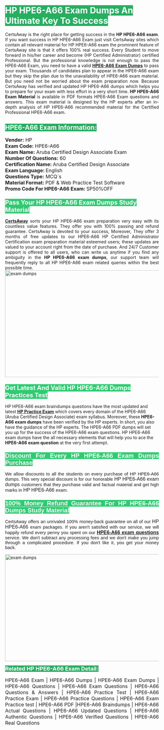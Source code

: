 <h1><span style="color:#ffffff"><strong><span style="background-color:#27ae60">HP HPE6-A66 Exam Dumps An Ultimate Key To Success</span></strong></span></h1> <div style="text-align:justify">CertsAway is the right place for getting success in the <strong>HP HPE6-A66 exam</strong>. If you want success in HP HPE6-A66 Exam just visit CertsAway sites which contain all relevant material for HP HPE6-A66 exam the prominent feature of CertsAway site is that it offers 100% real success. Every Student to move forward in his/her career and become (HP Certified Administrator) certified Professional. But the professional knowledge is not enough to pass the HPE6-A66 Exam, you need to have a valid <a href="https://www.certsaway.com/hp/hpe6-a66-exam-dumps"><strong>HPE6-A66 Exam Dumps</strong></a> to pass your exam. Thousands of candidates plan to appear in the HPE6-A66 exam but they skip the plan due to the unavailability of HPE6-A66 exam material. But you need not be worried about the exam preparation now. Because CertsAway has verified and updated HP HPE6-A66 dumps which helps you to prepare for your exam with less effort in a very short time. <strong>HP HPE6-A66 Exam Material</strong> is available in PDF formats HPE6-A66 Exam questions and answers. This exam material is designed by the HP experts after an in-depth analysis of HP HPE6-A66 recommended material for the Certified Professional HPE6-A66 exam.</div> <h2 style="text-align:justify"><span style="color:#ffffff"><span style="background-color:#27ae60">HPE6-A66 Exam Information:</span></span></h2> <p><span style="font-size:16px"><strong>Vender:</strong> HP<br /> <strong>Exam Code:</strong> HPE6-A66<br /> <strong>Exam Name:</strong> Aruba Certified Design Associate Exam<br /> <strong>Number Of Questions:</strong> 60<br /> <strong>Certification Name: </strong>Aruba Certified Design Associate<br /> <strong>Exam Language: </strong>English<br /> <strong>Questions Type:</strong> MCQ`s<br /> <strong>Material Format: </strong>PDF & Web Practice Test Software<br /> <strong>Promo Code For HPE6-A66 Exam: </strong>SP50%OFF</span></p> <h3><span style="font-size:20px"><span style="color:#ffffff"><strong><span style="background-color:#2ecc71">Pass Your HP HPE6-A66 Exam Dumps Study Material</span></strong></span></span></h3> <div style="text-align:justify"><a href=" https://www.certsaway.com/"><strong>CertsAway</strong></a> sorts your HP HPE6-A66 exam preparation very easy with its countless value features. They offer you with 100% passing and refund guarantee. CertsAway is devoted to your success, Moreover, They offer 3 months of free updates to our HPE6-A66 HP Certified Administrator Certification exam preparation material esteemed users; these updates are valued to your account right from the date of purchase. And 24/7 Customer support is offered to all users, who can write us anytime if you find any ambiguity in the <strong>HP HPE6-A66 exam dumps</strong>, our support team will frequently reply to all HP HPE6-A66 exam related queries within the best possible time.</div> <div style="text-align:justify"> </div> <div style="text-align:justify"><a href="https://www.certsaway.com/hp/hpe6-a66-exam-dumps" rel="no-follow"><img alt="exam dumps" src="https://www.certcollections.com/uploads/content/certsaway.png" style="height:350px; width:750px" /></a></div> <h3><span style="font-size:20px"><span style="color:#ffffff"><strong><span style="background-color:#2ecc71">Get Latest And Valid HP HPE6-A66 Dumps Practices Test</span></strong></span></span></h3> <p>HP HPE6-A66 exam braindumps questions have the most updated and latest <a href="https://www.certsaway.com/hp-questions"><strong>HP Practice Exam</strong></a> which covers every domain of the HPE6-A66 (Aruba Certified Design Associate) exam syllabus. Moreover, these <strong>HPE6-A66 exam dumps</strong> have been verified by the HP experts. In short, you also have the guidance of the HP experts. The HPE6-A66 PDF dumps will set you up for the success of the HPE6-A66 exam questions. HP HPE6-A66 exam dumps have the all necessary elements that will help you to ace the <strong>HPE6-A66 exam question</strong> at the very first attempt.</p> <h3 style="text-align:justify"><span style="font-size:20px"><span style="color:#ffffff"><strong><span style="font-family:Calibri,sans-serif"><span style="background-color:#2ecc71">Discount For Every </span><span style="background-color:#2ecc71">HP HPE6-A66 Exam</span><span style="background-color:#2ecc71"> Dumps Purchase</span></span></strong></span></span></h3> <div style="text-align:justify"> <p><span style="font-size:11pt"><span style="font-family:Calibri,sans-serif">We allow discounts to all the students on every purchase of HP HPE6-A66 dumps. This very special discount is for our honorable <span style="font-size:12.0pt"><span style="background-color:white">HP HPE6-A66 exam dumps </span></span>customers that they purchase valid and factual material and get high marks in <span style="font-size:12.0pt"><span style="background-color:white">HP HPE6-A66 </span></span>exam. </span></span></p> <h3><span style="font-size:20px"><span style="color:#ffffff"><strong><span style="font-family:Calibri,sans-serif"><span style="background-color:#2ecc71">100% Money Refund Guarantee For </span><span style="background-color:#2ecc71">HP HPE6-A66 Dumps Study Material</span></span></strong></span></span></h3> <p><span style="font-size:11pt"><span style="font-family:Calibri,sans-serif">CertsAway offers an unrivaled 100% money-back guarantee on all of our <span style="font-size:12.0pt"><span style="background-color:white">HP HPE6-A66 </span></span>exam packages. If you aren't satisfied with our service, we will happily refund every penny you spent on our <span style="font-size:12.0pt"><span style="background-color:white"><a href="https://www.certsaway.com/hp/hpe6-a66-exam-dumps"><strong>HPE6-A66 exam questions</strong></a> </span></span>service. We don't subtract any processing fees and we don't make you jump through a complicated procedure. If you don't like it, you get your money back.</span></span></p> <p><a href="https://www.certsaway.com/hp/hpe6-a66-exam-dumps" rel="no-follow"><img alt="exam dumps" src="https://www.certcollections.com/uploads/content/certsaway_(2)2.png" style="height:350px; width:750px" /></a></p> <p><span style="color:#ffffff"><strong><span style="font-size:18px"><span style="background-color:#27ae60">Related HP HPE6-A66 Exam Detail:</span></span></strong></span><br /> <br /> <span style="font-size:16px">HPE6-A66 Exam | HPE6-A66 Dumps | HPE6-A66 Exam Dumps | HPE6-A66 Questions | HPE6-A66 Exam Questions | HPE6-A66 Questions & Answers | HPE6-A66 Practice Test | HPE6-A66 Practice Exam | HPE6-A66 Practice Questions | HPE6-A66 Exam Practice test | HPE6-A66 PDF |HPE6-A66 Braindumps | HPE6-A66 Actual Questions | HPE6-A66 Updated Questions | HPE6-A66 Authentic Questions | HPE6-A66 Verified Questions | HPE6-A66 Real Questions</span></p> </div>
